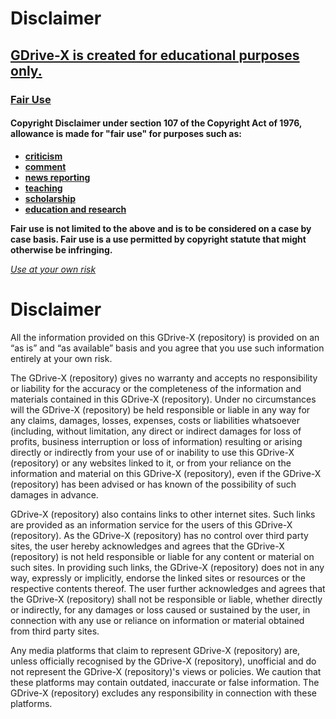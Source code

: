 <h1>Disclaimer</h1>

<h2><u>GDrive-X is created for educational purposes only.</u></h2>


<h3><u>Fair Use</u></h3>

<h4>Copyright Disclaimer under section 107 of the Copyright Act of 1976, allowance is made for "fair use" for purposes such as:</h4>

<ul>
   <li><u><b>criticism</b></u></li>
   
   <li><u><b>comment</b></u></li>
   
   <li><u><b>news reporting</b></u></li>
   
   <li><u><b>teaching</b></u></li>
   
   <li><u><b>scholarship</b></u></li>
   
   <li><u><b>education and research</b></u></li>
</ul>

<p><b>Fair use is not limited to the above and is to be considered on a case by case basis. Fair use is a use permitted by copyright statute that might otherwise be infringing.</b></p>

<u><i>Use at your own risk</i></u>

<h1>Disclaimer</h1>

<p>All the information provided on this GDrive-X (repository) is provided on an “as is” and “as available” basis and you agree that you use such information entirely at your own risk.</p>

<p>The GDrive-X (repository) gives no warranty and accepts no responsibility or liability for the accuracy or the completeness of the information and materials contained in this GDrive-X (repository). Under no circumstances will the GDrive-X (repository) be held responsible or liable in any way for any claims, damages, losses, expenses, costs or liabilities whatsoever (including, without limitation, any direct or indirect damages for loss of profits, business interruption or loss of information) resulting or arising directly or indirectly from your use of or inability to use this GDrive-X (repository) or any websites linked to it, or from your reliance on the information and material on this GDrive-X (repository), even if the GDrive-X (repository) has been advised or has known of the possibility of such damages in advance.</p>

<p>GDrive-X (repository) also contains links to other internet sites. Such links are provided as an information service for the users of this GDrive-X (repository). As the GDrive-X (repository) has no control over third party sites, the user hereby acknowledges and agrees that the GDrive-X (repository) is not held responsible or liable for any content or material on such sites. In providing such links, the GDrive-X (repository) does not in any way, expressly or implicitly, endorse the linked sites or resources or the respective contents thereof. The user further acknowledges and agrees that the GDrive-X (repository) shall not be responsible or liable, whether directly or indirectly, for any damages or loss caused or sustained by the user, in connection with any use or reliance on information or material obtained from third party sites.</p>

<p>Any media platforms that claim to represent GDrive-X (repository) are, unless officially recognised by the GDrive-X (repository), unofficial and do not represent the GDrive-X (repository)'s views or policies. We caution that these platforms may contain outdated, inaccurate or false information. The GDrive-X (repository) excludes any responsibility in connection with these platforms.</p>

